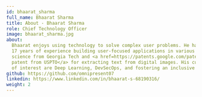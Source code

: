 ```yaml
---
id: bhaarat_sharma
full_name: Bhaarat Sharma
title: About - Bhaarat Sharma
role: Chief Technology Officer
image: bhaarat_sharma.jpg
about:
  Bhaarat enjoys using technology to solve complex user problems. He has over
  17 years of experience building user-focused applications in various frameworks. Bhaarat has a master's in computer
  science from Georgia Tech and <a href=https://patents.google.com/patent/US9830508B1/en?inventor=bhaarat+sharma&oq=bhaarat+sharma>a
  patent from USPTO</a> for extracting text from digital images. His current areas
  of interest are Deep Learning, DevSecOps, and fostering an inclusive team culture.
github: https://github.com/omnipresent07
linkedin: https://www.linkedin.com/in/bhaarat-s-68190316/
weight: 2
---
```

